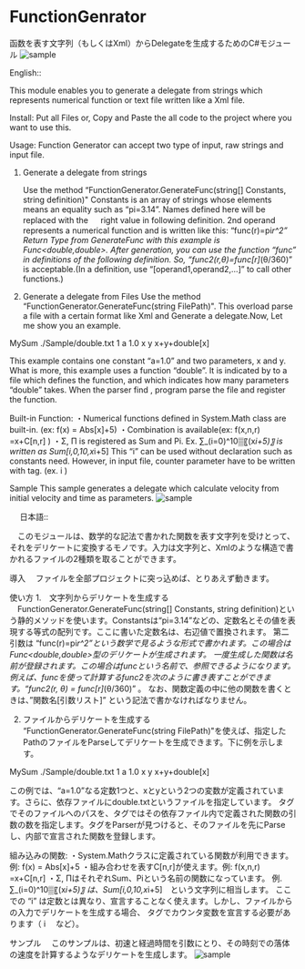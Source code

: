 # FunctionGenrator
函数を表す文字列（もしくはXml）からDelegateを生成するためのC#モジュール
![sample](https://user-images.githubusercontent.com/46702789/51844951-dbe83300-2359-11e9-8811-5c27601b1d80.PNG)


English::

This module enables you to generate a delegate from strings which represents numerical function or text file written like a Xml file. 

Install:
 Put all Files or, Copy and Paste the all code to the project where you want to use this.

Usage:
 Function Generator can accept two type of input, raw strings and input file.

1. Generate a delegate from strings

      Use the method “FunctionGenerator.GenerateFunc(string[] Constants, string definition)"
   Constants is an array of strings whose elements means an equality such as “pi=3.14”. Names defined here will be replaced with the 　
   right value in following definition.
     2nd operand represents a numerical function and is written like this: “func(r)=pi*r^2”
   Return Type from GenerateFunc with this example is Func<double,double>.
     After generation, you can use the function “func” in definitions of the following definition. So,
   “func2(r,θ)=func[r]*(θ/360)” is acceptable.(In a definition, use “[operand1,operand2,…]” to call other functions.)

2. Generate a delegate from Files
    Use the method “FunctionGenerator.GenerateFunc(string FilePath)". This overload parse a file with a certain format like Xml and Generate a delegate.Now, Let me show you an example.

<function>
<name>MySum</name>
<dependences>
<dependence>
<path>./Sample/double.txt</path>
<type>1</type>
</dependence>
</dependences>
<const>
<name>a</name>
<value>1.0</value>
</const>
<param>x</param>
<param>y</param>
<body>x+y+double[x]</body>
</function>

 This example contains one constant “a=1.0” and two parameters, x and y. What is more, this example uses a function “double”. It is indicated by <path> to a file which defines the function, and <Type> which indicates how many parameters “double” takes. When the parser find <dependence>, program parse the file and register the function.
 

Built-in Function:
  ・Numerical functions defined in System.Math class are built-in. (ex: f(x) = Abs[x]+5)
  ・Combination is available(ex: f(x,n,r) =x+C[n,r] )
  ・Σ, Π is registered as Sum and Pi.
    Ex. ∑_(i=0)^10▒〖(x*i+5)〗 is written as Sum[i,0,10,x*i+5]
  This “i” can be used without declaration such as constants need. However, in input file, counter parameter have to be written with <counter> tag. (ex. <counter> i </counter>)

Sample
This sample generates a delegate which calculate velocity from initial velocity and time as parameters.
![sample](https://user-images.githubusercontent.com/46702789/51844951-dbe83300-2359-11e9-8811-5c27601b1d80.PNG)
 

 
日本語::

　このモジュールは、数学的な記法で書かれた関数を表す文字列を受けとって、それをデリケートに変換するモノです。入力は文字列と、Xmlのような構造で書かれるファイルの2種類を取ることができます。

導入
　ファイルを全部プロジェクトに突っ込めば、とりあえず動きます。

使い方
1.　文字列からデリケートを生成する
　FunctionGenerator.GenerateFunc(string[] Constants, string definition)という静的メソッドを使います。Constantsは“pi=3.14”などの、定数名とその値を表現する等式の配列です。ここに書いた定数名は、右辺値で置換されます。
   第二引数は “func(r)=pi*r^2”という数学で見るような形式で書かれます。この場合は
Func<double,double>型のデリケートが生成されます。
  一度生成した関数は名前が登録されます。この場合はfuncという名前で、参照できるようになります。例えば、funcを使って計算するfunc2を次のように書き表すことができます。“func2(r, θ) = func[r]*(θ/360)” 。
なお、関数定義の中に他の関数を書くときは、”関数名[引数リスト]” という記法で書かなければなりません。

2. ファイルからデリケートを生成する
   “FunctionGenerator.GenerateFunc(string FilePath)"を使えば、指定したPathのファイルをParseしてデリケートを生成できます。下に例を示します。

<function>
<name>MySum</name>
<dependences>
<dependence>
<path>./Sample/double.txt</path>
<type>1</type>
</dependence>
</dependences>
<const>
<name>a</name>
<value>1.0</value>
</const>
<param>x</param>
<param>y</param>
<body>x+y+double[x]</body>
</function>

 この例では、“a=1.0”なる定数1つと、xとyという2つの変数が定義されています。さらに、依存ファイルにdouble.txtというファイルを指定しています。<path> タグでそのファイルへのパスを、<Type>タグではその依存ファイル内で定義された関数の引数の数を指定します。<dependence>タグをParserが見つけると、そのファイルを先にParseし、内部で宣言された関数を登録します。

組み込みの関数:
  ・System.Mathクラスに定義されている関数が利用できます。例: f(x) = Abs[x]+5
  ・組み合わせを表すC[n,r]が使えます。例: f(x,n,r) =x+C[n,r] 
  ・Σ, ΠはそれぞれSum、Piという名前の関数になっています。
    例. ∑_(i=0)^10▒〖(x*i+5)〗 は、Sum[i,0,10,x*i+5]　という文字列に相当します。
  ここでの “i” は定数とは異なり、宣言することなく使えます。しかし、ファイルからの入力でデリケートを生成する場合、<counter> タグでカウンタ変数を宣言する必要があります（ <counter> i </counter>　など）。

サンプル
　このサンプルは、初速と経過時間を引数にとり、その時刻での落体の速度を計算するようなデリケートを生成します。
![sample](https://user-images.githubusercontent.com/46702789/51844951-dbe83300-2359-11e9-8811-5c27601b1d80.PNG)
 

